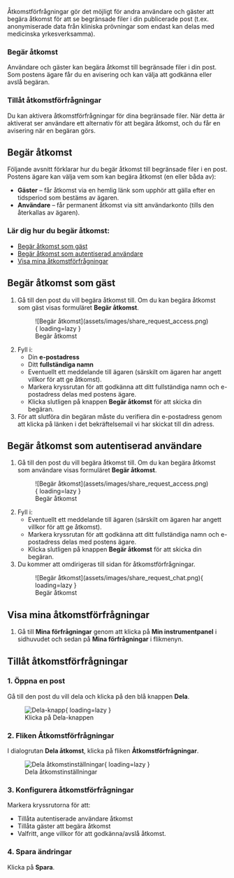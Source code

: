 Åtkomstförfrågningar gör det möjligt för andra användare och gäster att begära åtkomst för att se begränsade filer i din publicerade post (t.ex. anonymiserade data från kliniska prövningar som endast kan delas med medicinska yrkesverksamma).

### Begär åtkomst

Användare och gäster kan begära åtkomst till begränsade filer i din post. Som postens ägare får du en avisering och kan välja att godkänna eller avslå begäran.

### Tillåt åtkomstförfrågningar

Du kan aktivera åtkomstförfrågningar för dina begränsade filer. När detta är aktiverat ser användare ett alternativ för att begära åtkomst, och du får en avisering när en begäran görs.

## Begär åtkomst

Följande avsnitt förklarar hur du begär åtkomst till begränsade filer i en post. Postens ägare kan välja vem som kan begära åtkomst (en eller båda av):

- **Gäster** – får åtkomst via en hemlig länk som upphör att gälla efter en tidsperiod som bestäms av ägaren.
- **Användare** – får permanent åtkomst via sitt användarkonto (tills den återkallas av ägaren).

### Lär dig hur du begär åtkomst:

- [Begär åtkomst som gäst](#begar-atkomst-som-gast)
- [Begär åtkomst som autentiserad användare](#begar-atkomst-som-autentiserad-anvandare)
- [Visa mina åtkomstförfrågningar](#visa-mina-atkomstforfragningar)

## Begär åtkomst som gäst

1. Gå till den post du vill begära åtkomst till. Om du kan begära åtkomst som gäst visas formuläret **Begär åtkomst**.
      <figure markdown="span">
      ![Begär åtkomst](assets/images/share_request_access.png){ loading=lazy }
      <figcaption>Begär åtkomst</figcaption>
      </figure>
2. Fyll i:
   - Din **e-postadress**
   - Ditt **fullständiga namn**
   - Eventuellt ett meddelande till ägaren (särskilt om ägaren har angett villkor för att ge åtkomst).
   - Markera kryssrutan för att godkänna att ditt fullständiga namn och e-postadress delas med postens ägare.
   - Klicka slutligen på knappen **Begär åtkomst** för att skicka din begäran.
3. För att slutföra din begäran måste du verifiera din e-postadress genom att klicka på länken i det bekräftelsemail vi har skickat till din adress.

## Begär åtkomst som autentiserad användare

1. Gå till den post du vill begära åtkomst till. Om du kan begära åtkomst som användare visas formuläret **Begär åtkomst**.
      <figure markdown="span">
      ![Begär åtkomst](assets/images/share_request_access.png){ loading=lazy }
      <figcaption>Begär åtkomst</figcaption>
      </figure>
2. Fyll i:
   - Eventuellt ett meddelande till ägaren (särskilt om ägaren har angett villkor för att ge åtkomst).
   - Markera kryssrutan för att godkänna att ditt fullständiga namn och e-postadress delas med postens ägare.
   - Klicka slutligen på knappen **Begär åtkomst** för att skicka din begäran.
3. Du kommer att omdirigeras till sidan för åtkomstförfrågningar.
      <figure markdown="span">
      ![Begär åtkomst](assets/images/share_request_chat.png){ loading=lazy }
      <figcaption>Begär åtkomst</figcaption>
      </figure>

## Visa mina åtkomstförfrågningar

1. Gå till **Mina förfrågningar** genom att klicka på **Min instrumentpanel** i sidhuvudet och sedan på **Mina förfrågningar** i flikmenyn.


## Tillåt åtkomstförfrågningar

### 1. Öppna en post
Gå till den post du vill dela och klicka på den blå knappen **Dela**.
      <figure markdown="span">
      ![Dela-knapp](assets/images/share_button.png){ loading=lazy }
      <figcaption>Klicka på Dela-knappen</figcaption>
      </figure>

### 2. Fliken Åtkomstförfrågningar
I dialogrutan **Dela åtkomst**, klicka på fliken **Åtkomstförfrågningar**.
      <figure markdown="span">
      ![Dela åtkomstinställningar](assets/images/share_access_settings.png){ loading=lazy }
      <figcaption>Dela åtkomstinställningar</figcaption>
      </figure>

### 3. Konfigurera åtkomstförfrågningar
Markera kryssrutorna för att:
- Tillåta autentiserade användare åtkomst
- Tillåta gäster att begära åtkomst
- Valfritt, ange villkor för att godkänna/avslå åtkomst.

### 4. Spara ändringar
Klicka på **Spara**.
